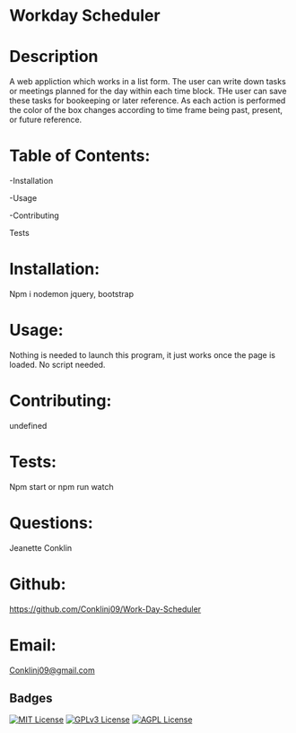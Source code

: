 
# Workday Scheduler

# Description

A web appliction which works in a list form. 
The user can write down tasks or meetings planned for 
the day within each time block. THe user can save 
these tasks for bookeeping or later reference. 
As each action is performed the color of the box changes 
according to time frame being past, present, 
or future reference.

# Table of Contents:

-Installation

-Usage

-Contributing

Tests

# Installation:

Npm i nodemon jquery, bootstrap

# Usage:

Nothing is needed to launch this program, it just works once the page is loaded.
No script needed.

# Contributing:

undefined

# Tests:

Npm start or npm run watch

# Questions:

Jeanette Conklin

# Github:

https://github.com/Conklinj09/Work-Day-Scheduler

# Email:

Conklinj09@gmail.com 




## Badges



[![MIT License](https://img.shields.io/badge/License-MIT-green.svg)](https://choosealicense.com/licenses/mit/)
[![GPLv3 License](https://img.shields.io/badge/License-GPL%20v3-yellow.svg)](https://opensource.org/licenses/)
[![AGPL License](https://img.shields.io/badge/license-AGPL-blue.svg)](http://www.gnu.org/licenses/agpl-3.0)

